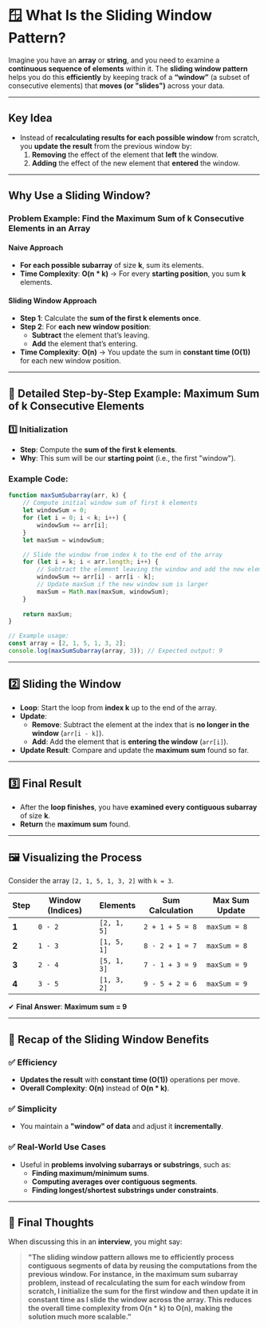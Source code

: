 # **🪟 What Is the Sliding Window Pattern?**

Imagine you have an **array** or **string**, and you need to examine a **continuous sequence of elements** within it. The **sliding window pattern** helps you do this **efficiently** by keeping track of a **“window”** (a subset of consecutive elements) that **moves (or "slides")** across your data.

---


## **Key Idea**
- Instead of **recalculating results for each possible window** from scratch, you **update the result** from the previous window by:
  1. **Removing** the effect of the element that **left** the window.
  2. **Adding** the effect of the new element that **entered** the window.

---


## **Why Use a Sliding Window?**

### **Problem Example: Find the Maximum Sum of k Consecutive Elements in an Array**

#### **Naive Approach**
- **For each possible subarray** of size **k**, sum its elements.
- **Time Complexity**: **O(n * k)** → For every **starting position**, you sum **k** elements.

#### **Sliding Window Approach**
- **Step 1**: Calculate the **sum of the first k elements once**.
- **Step 2**: For **each new window position**:
  - **Subtract** the element that’s leaving.
  - **Add** the element that’s entering.
- **Time Complexity**: **O(n)** → You update the sum in **constant time (O(1))** for each new window position.

---


## **📝 Detailed Step-by-Step Example: Maximum Sum of k Consecutive Elements**

### **1️⃣ Initialization**
- **Step**: Compute the **sum of the first k elements**.
- **Why**: This sum will be our **starting point** (i.e., the first "window").

### **Example Code:**
```javascript
function maxSumSubarray(arr, k) {
    // Compute initial window sum of first k elements
    let windowSum = 0;
    for (let i = 0; i < k; i++) {
        windowSum += arr[i];
    }
    let maxSum = windowSum;

    // Slide the window from index k to the end of the array
    for (let i = k; i < arr.length; i++) {
        // Subtract the element leaving the window and add the new element entering the window
        windowSum += arr[i] - arr[i - k];
        // Update maxSum if the new window sum is larger
        maxSum = Math.max(maxSum, windowSum);
    }
    
    return maxSum;
}

// Example usage:
const array = [2, 1, 5, 1, 3, 2];
console.log(maxSumSubarray(array, 3)); // Expected output: 9
```

---


## **2️⃣ Sliding the Window**
- **Loop**: Start the loop from **index k** up to the end of the array.
- **Update**:
  - **Remove**: Subtract the element at the index that is **no longer in the window** (`arr[i - k]`).
  - **Add**: Add the element that is **entering the window** (`arr[i]`).
- **Update Result**: Compare and update the **maximum sum** found so far.

---


## **3️⃣ Final Result**
- After the **loop finishes**, you have **examined every contiguous subarray** of size **k**.
- **Return** the **maximum sum** found.

---


## **🖼️ Visualizing the Process**
Consider the array `[2, 1, 5, 1, 3, 2]` with `k = 3`.

| **Step** | **Window (Indices)** | **Elements** | **Sum Calculation** | **Max Sum Update** |
|----------|----------------------|--------------|----------------------|---------------------|
| **1**    | `0 - 2`              | `[2, 1, 5]`  | `2 + 1 + 5 = 8`      | `maxSum = 8`       |
| **2**    | `1 - 3`              | `[1, 5, 1]`  | `8 - 2 + 1 = 7`      | `maxSum = 8`       |
| **3**    | `2 - 4`              | `[5, 1, 3]`  | `7 - 1 + 3 = 9`      | `maxSum = 9`       |
| **4**    | `3 - 5`              | `[1, 3, 2]`  | `9 - 5 + 2 = 6`      | `maxSum = 9`       |

✔ **Final Answer**: **Maximum sum = 9**

---


## **📌 Recap of the Sliding Window Benefits**
### **✅ Efficiency**
- **Updates the result** with **constant time (O(1))** operations per move.
- **Overall Complexity**: **O(n)** instead of **O(n * k)**.

### **✅ Simplicity**
- You maintain a **"window" of data** and adjust it **incrementally**.

### **✅ Real-World Use Cases**
- Useful in **problems involving subarrays or substrings**, such as:
  - **Finding maximum/minimum sums**.
  - **Computing averages over contiguous segments**.
  - **Finding longest/shortest substrings under constraints**.

---


## **🎯 Final Thoughts**
When discussing this in an **interview**, you might say:

> **"The sliding window pattern allows me to efficiently process contiguous segments of data by reusing the computations from the previous window. For instance, in the maximum sum subarray problem, instead of recalculating the sum for each window from scratch, I initialize the sum for the first window and then update it in constant time as I slide the window across the array. This reduces the overall time complexity from O(n * k) to O(n), making the solution much more scalable."**